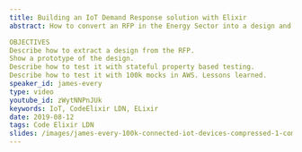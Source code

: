 ```yaml
---
title: Building an IoT Demand Response solution with Elixir
abstract: How to convert an RFP in the Energy Sector into a design and prototype that can scale to serve 100k chatty connected devices.

OBJECTIVES
Describe how to extract a design from the RFP.
Show a prototype of the design.
Describe how to test it with stateful property based testing.
Describe how to test it with 100k mocks in AWS. Lessons learned.
speaker_id: james-every
type: video
youtube_id: zWytNNPnJUk
keywords: IoT, CodeElixir LDN, ELixir
date: 2019-08-12
tags: Code Elixir LDN
slides: /images/james-every-100k-connected-iot-devices-compressed-1-compressed-1.pdf
---
```


